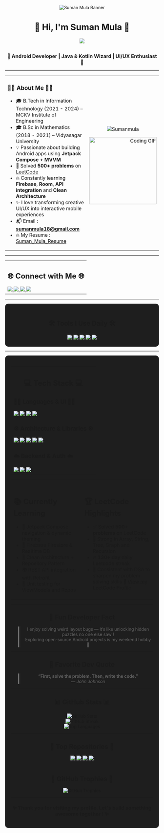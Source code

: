 <p align="center">
  <img src="https://github.com/Sumanmula/Picture/blob/main/Suman%20Linkedin%20Cover%20image%202.png" alt="Suman Mula Banner" />
</p>

<h1 align="center">👋 Hi, I'm Suman Mula 👋</h1>
<h6 align="center">
<img src="https://readme-typing-svg.herokuapp.com?font=Scheherazade+New&color=%23CBF73F&center=false&vCenter=true&lines=Welcome+to+Open+Source+Android+Development">
</h6>
<h3 align="center">🚀 Android Developer | Java & Kotlin Wizard | UI/UX Enthusiast 🚀</h3>

---

<table align="center" width="100%">
<tr>
<td>

### 👨‍💻 About Me 👨‍💻 

- 🎓 B.Tech in Information Technology (2021 - 2024) – MCKV Institute of Engineering  
- 🎓 B.Sc in Mathematics (2018 - 2021) – Vidyasagar University  
- 💡 Passionate about building Android apps using **Jetpack Compose + MVVM**  
- 🧠 Solved **500+ problems** on [LeetCode](https://leetcode.com/u/sumanmula_dsa/)  
- 🔥 Constantly learning **Firebase**, **Room**, **API integration** and **Clean Architecture**  
- ✨ I love transforming creative UI/UX into interactive mobile experiences  
- 📬 Email : **sumanmula18@gmail.com**
- 🔥 My Resume : [Suman_Mula_Resume](https://drive.google.com/file/d/1Dkh3Id_vpSQn-A9B7JzI9qzWOL6qstu6/view?usp=sharing)

</td>
<td align="right">
  <p align="center">
    <img src="https://komarev.com/ghpvc/?username=Sumanmula&label=Profile+views&color=0e75b6&style=flat" alt="Sumanmula"/>
</p>
  <img src="https://media.giphy.com/media/qgQUggAC3Pfv687qPC/giphy.gif" width="220" alt="Coding GIF" />
</td>
</tr>
</table>

---

<table align="center" width="100%">
<tr>
<td>
  
<h2 align="center">🌐 Connect with Me 🌐</h2>

<a href="https://www.linkedin.com/in/suman-mula18/">
  <img src="https://img.shields.io/badge/LinkedIn-%230077B5.svg?style=for-the-badge&logo=linkedin&logoColor=white" />
</a>
<a href="https://www.instagram.com/suman.mula.18/?hl=en">
  <img src="https://img.shields.io/badge/Instagram-%23E4405F.svg?style=for-the-badge&logo=Instagram&logoColor=white" />
</a>
<a href="https://www.facebook.com/suman.mula.16/">
  <img src="https://img.shields.io/badge/Facebook-%231877F2.svg?style=for-the-badge&logo=Facebook&logoColor=white" />
</a>
<a href="https://leetcode.com/u/sumanmula_dsa/">
  <img src="https://img.shields.io/badge/LeetCode-FFA116.svg?style=for-the-badge&logo=leetcode&logoColor=black" />
</a>
</td>
</tr>
</table>

---

<div align="center" style="padding: 20px; border-radius: 10px; background-color: #1e1e1e;">

## 🛠️ Tools I Use Daily 🛠️

<img src="https://img.shields.io/badge/Android%20Studio-3DDC84?style=for-the-badge&logo=android-studio&logoColor=white" />
<img src="https://img.shields.io/badge/VS%20Code-007ACC?style=for-the-badge&logo=visual-studio-code&logoColor=white" />
<img src="https://img.shields.io/badge/Postman-FF6C37?style=for-the-badge&logo=postman&logoColor=white" />
<img src="https://img.shields.io/badge/Git-F05032?style=for-the-badge&logo=git&logoColor=white" />
<img src="https://img.shields.io/badge/GitHub-181717?style=for-the-badge&logo=github" />

</div>

---

<div align="center" style="padding: 20px; border-radius: 10px; background-color: #1e1e1e;">

<table align="center" width="100%">
<tr>
<td>
  
<h2 align="center">💻 Tech Stack 💻</h2>

### 👨‍🔧 Languages & UI 👨‍🔧  
<img src="https://img.shields.io/badge/Kotlin-7F52FF?style=for-the-badge&logo=kotlin&logoColor=white" />
<img src="https://img.shields.io/badge/Java-ED8B00?style=for-the-badge&logo=java&logoColor=white" />
<img src="https://img.shields.io/badge/Jetpack%20Compose-4285F4?style=for-the-badge&logo=android&logoColor=white" />
<img src="https://img.shields.io/badge/XML-FF6600?style=for-the-badge" />

### ⚙️ Architecture & Libraries ⚙️  
<img src="https://img.shields.io/badge/MVVM-architecture-blue?style=for-the-badge" />
<img src="https://img.shields.io/badge/Room-Database-green?style=for-the-badge" />
<img src="https://img.shields.io/badge/Retrofit-2C3E50?style=for-the-badge" />
<img src="https://img.shields.io/badge/Hilt-DI-7963e0?style=for-the-badge" />
<img src="https://img.shields.io/badge/Coroutines-lightblue?style=for-the-badge" />

### ☁️ Backend & Auth ☁️  
<img src="https://img.shields.io/badge/Firebase-yellow?style=for-the-badge&logo=firebase&logoColor=black" />
<img src="https://img.shields.io/badge/Firebase%20Auth-yellow?style=for-the-badge" />
<img src="https://img.shields.io/badge/MySQL-00758F?style=for-the-badge&logo=mysql&logoColor=white" />

</td>
</tr>
</table>

---

<table align="center" width="100%">
  <tr>
    <td valign="top" width="50%">

<h2>📚 Currently Learning</h2>

- 📲 Jetpack Compose navigation & dynamic theming  
- 🔐 Firebase Firestore & Realtime DB  
- 🧩 Clean Architecture + Repository Pattern  
- 🌍 REST API integration with Retrofit  
- 🧪 Unit testing for ViewModels and Repos  

</td>
<td valign="top" width="50%">

<h2>🏆 LeetCode Highlights</h2>

- ✅ Solved <strong>500+ problems</strong> on LeetCode  
- 🧠 Strong in Array, String, Tree, Graph and Recursion  
- 🔥 <strong>130+ day</strong> daily Leetcode streak  
- 🏹 Consistent with DSA to sharpen my problem solving skills 🔗 <a href="https://leetcode.com/u/sumanmula_dsa/" target="_blank">View my LeetCode Profile</a>

</td>
</tr>
</table>

---

## 🧠 Fun Developer Fact

> I enjoy solving weird layout bugs — it’s like unlocking hidden puzzles no one else saw !  
> Exploring open-source Android projects is my weekend hobby 🧩

---

## 💬 Favorite Dev Quote

> **“First, solve the problem. Then, write the code.”**  
> — *John Johnson*

---

<div align="center">

## 📊 GitHub Stats 📊

<img src="https://github-readme-stats.vercel.app/api?username=Sumanmula&theme=tokyonight&show_icons=true" alt="GitHub Stats" />
<br />
<img src="https://streak-stats.demolab.com?user=Sumanmula&theme=tokyonight&hide_border=false" alt="GitHub Streak" />
<br />
<img src="https://github-readme-stats.vercel.app/api/top-langs/?username=Sumanmula&layout=compact&theme=tokyonight" alt="Top Languages" />

</div>

---

<div align="center">

## 🚀 Top Repositories 🚀

<a href="https://github.com/Sumanmula/MediQuick">
  <img src="https://github-readme-stats.vercel.app/api/pin/?username=Sumanmula&repo=MediQuick&theme=tokyonight" />
</a>
<a href="https://github.com/Sumanmula/Authentication-Page">
  <img src="https://github-readme-stats.vercel.app/api/pin/?username=Sumanmula&repo=Authentication-Page&theme=tokyonight" />
</a>
<a href="https://github.com/Sumanmula/ExoplayerDemo">
  <img src="https://github-readme-stats.vercel.app/api/pin/?username=Sumanmula&repo=ExoplayerDemo&theme=tokyonight" />
</a>
<a href="https://github.com/Sumanmula/Hotel-Room-Booking-System">
  <img src="https://github-readme-stats.vercel.app/api/pin/?username=Sumanmula&repo=Hotel-Room-Booking-System&theme=tokyonight" />
</a>

</div>

---

<div align="center">

## 🏅 GitHub Trophies 🏅

<img src="https://github-profile-trophy.vercel.app/?username=Sumanmula&theme=tokyonight&row=1&margin-w=15&margin-h=15" alt="GitHub Trophies" />

</div>

---

<h3 align="center">✨ Thank you for visiting my profile. Let's build something awesome together ! ✨</h3>
